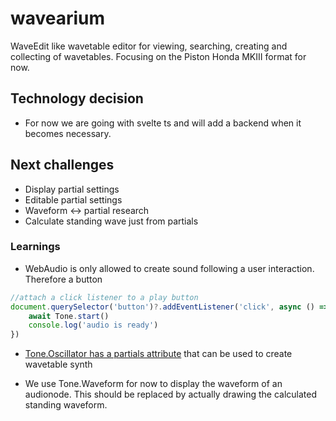 # wavearium
WaveEdit like wavetable editor for viewing, searching, creating and collecting of wavetables. Focusing on the Piston Honda MKIII format for now.


## Technology decision
- For now we are going with svelte ts and will add a backend when it becomes necessary.

## Next challenges
- Display partial settings
- Editable partial settings
- Waveform <-> partial research
- Calculate standing wave just from partials

### Learnings
- WebAudio is only allowed to create sound following a user interaction. Therefore a button 
```js
//attach a click listener to a play button
document.querySelector('button')?.addEventListener('click', async () => {
	await Tone.start()
	console.log('audio is ready')
})
```

- [Tone.Oscillator has a partials attribute](https://tonejs.github.io/docs/14.7.77/Oscillator.html#partials) that can be used to create wavetable synth

- We use Tone.Waveform for now to display the waveform of an audionode. This should be replaced by actually drawing the calculated standing waveform.
